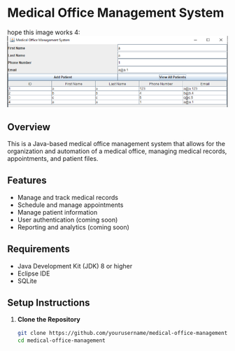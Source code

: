 # Medical Office Management System
hope this image works 4:
![Java Project Image Test](images/javaprojectimagetest.PNG)

## Overview
This is a Java-based medical office management system that allows for the organization and automation of a medical office, managing medical records, appointments, and patient files.

## Features
- Manage and track medical records
- Schedule and manage appointments
- Manage patient information
- User authentication (coming soon)
- Reporting and analytics (coming soon)

## Requirements
- Java Development Kit (JDK) 8 or higher
- Eclipse IDE
- SQLite

## Setup Instructions

1. **Clone the Repository**
   ```sh
   git clone https://github.com/yourusername/medical-office-management.git
   cd medical-office-management
